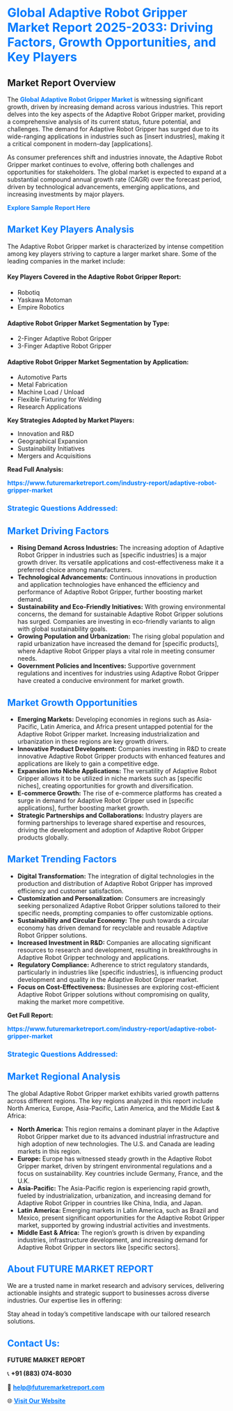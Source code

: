 <h1 style="color: #007BFF;">Global Adaptive Robot Gripper Market Report 2025-2033: Driving Factors, Growth Opportunities, and Key Players</h1>

<section id="overview">
<h2>Market Report Overview</h2>
<p>The <a href="https://www.futuremarketreport.com/industry-report/adaptive-robot-gripper-market" style="color: #007BFF; text-decoration: none;"><strong>Global Adaptive Robot Gripper Market</strong></a> is witnessing significant growth, driven by increasing demand across various industries. This report delves into the key aspects of the Adaptive Robot Gripper market, providing a comprehensive analysis of its current status, future potential, and challenges. The demand for Adaptive Robot Gripper has surged due to its wide-ranging applications in industries such as [insert industries], making it a critical component in modern-day [applications].</p>
<p>As consumer preferences shift and industries innovate, the Adaptive Robot Gripper market continues to evolve, offering both challenges and opportunities for stakeholders. The global market is expected to expand at a substantial compound annual growth rate (CAGR) over the forecast period, driven by technological advancements, emerging applications, and increasing investments by major players.</p>
</section>

<section id="overview">
<p><a href="https://www.futuremarketreport.com/request-sample/reportId=43353" style="color: #007BFF; text-decoration: none;"><strong>Explore Sample Report Here</strong></a></p>
</section>

<section id="key-players">
<h2 style="color: #007BFF;">Market Key Players Analysis</h2>
<p>The Adaptive Robot Gripper market is characterized by intense competition among key players striving to capture a larger market share. Some of the leading companies in the market include:</p>
<h4>Key Players Covered in the Adaptive Robot Gripper Report:</h4>
<ul><li>Robotiq</li><li>Yaskawa Motoman</li><li>Empire Robotics</li></ul>
<h4>Adaptive Robot Gripper Market Segmentation by Type:</h4>
<ul><li>2-Finger Adaptive Robot Gripper</li><li>3-Finger Adaptive Robot Gripper</li></ul>

<h4>Adaptive Robot Gripper Market Segmentation by Application:</h4>
<ul><li>Automotive Parts</li><li>Metal Fabrication</li><li>Machine Load / Unload</li><li>Flexible Fixturing for Welding</li><li>Research Applications</li></ul>
<p><strong>Key Strategies Adopted by Market Players:</strong></p>
<ul>
<li>Innovation and R&D</li>
<li>Geographical Expansion</li>
<li>Sustainability Initiatives</li>
<li>Mergers and Acquisitions</li>
</ul>
</section>

<section>
<p><strong>Read Full Analysis: </strong></p><a href="https://www.futuremarketreport.com/industry-report/adaptive-robot-gripper-market" style="color: #007BFF; text-decoration: none;"><strong>https://www.futuremarketreport.com/industry-report/adaptive-robot-gripper-market</strong></a>
<h3 style="color: #007BFF;">Strategic Questions Addressed:</h3>
</section>

<section id="driving-factors">
<h2 style="color: #007BFF;">Market Driving Factors</h2>
<ul>
<li><strong>Rising Demand Across Industries:</strong> The increasing adoption of Adaptive Robot Gripper in industries such as [specific industries] is a major growth driver. Its versatile applications and cost-effectiveness make it a preferred choice among manufacturers.</li>
<li><strong>Technological Advancements:</strong> Continuous innovations in production and application technologies have enhanced the efficiency and performance of Adaptive Robot Gripper, further boosting market demand.</li>
<li><strong>Sustainability and Eco-Friendly Initiatives:</strong> With growing environmental concerns, the demand for sustainable Adaptive Robot Gripper solutions has surged. Companies are investing in eco-friendly variants to align with global sustainability goals.</li>
<li><strong>Growing Population and Urbanization:</strong> The rising global population and rapid urbanization have increased the demand for [specific products], where Adaptive Robot Gripper plays a vital role in meeting consumer needs.</li>
<li><strong>Government Policies and Incentives:</strong> Supportive government regulations and incentives for industries using Adaptive Robot Gripper have created a conducive environment for market growth.</li>
</ul>
</section>

<section id="growth-opportunities">
<h2 style="color: #007BFF;">Market Growth Opportunities</h2>
<ul>
<li><strong>Emerging Markets:</strong> Developing economies in regions such as Asia-Pacific, Latin America, and Africa present untapped potential for the Adaptive Robot Gripper market. Increasing industrialization and urbanization in these regions are key growth drivers.</li>
<li><strong>Innovative Product Development:</strong> Companies investing in R&D to create innovative Adaptive Robot Gripper products with enhanced features and applications are likely to gain a competitive edge.</li>
<li><strong>Expansion into Niche Applications:</strong> The versatility of Adaptive Robot Gripper allows it to be utilized in niche markets such as [specific niches], creating opportunities for growth and diversification.</li>
<li><strong>E-commerce Growth:</strong> The rise of e-commerce platforms has created a surge in demand for Adaptive Robot Gripper used in [specific applications], further boosting market growth.</li>
<li><strong>Strategic Partnerships and Collaborations:</strong> Industry players are forming partnerships to leverage shared expertise and resources, driving the development and adoption of Adaptive Robot Gripper products globally.</li>
</ul>
</section>

<section id="trending-factors">
<h2 style="color: #007BFF;">Market Trending Factors</h2>
<ul>
<li><strong>Digital Transformation:</strong> The integration of digital technologies in the production and distribution of Adaptive Robot Gripper has improved efficiency and customer satisfaction.</li>
<li><strong>Customization and Personalization:</strong> Consumers are increasingly seeking personalized Adaptive Robot Gripper solutions tailored to their specific needs, prompting companies to offer customizable options.</li>
<li><strong>Sustainability and Circular Economy:</strong> The push towards a circular economy has driven demand for recyclable and reusable Adaptive Robot Gripper solutions.</li>
<li><strong>Increased Investment in R&D:</strong> Companies are allocating significant resources to research and development, resulting in breakthroughs in Adaptive Robot Gripper technology and applications.</li>
<li><strong>Regulatory Compliance:</strong> Adherence to strict regulatory standards, particularly in industries like [specific industries], is influencing product development and quality in the Adaptive Robot Gripper market.</li>
<li><strong>Focus on Cost-Effectiveness:</strong> Businesses are exploring cost-efficient Adaptive Robot Gripper solutions without compromising on quality, making the market more competitive.</li>
</ul>
</section>

<section>
<p><strong>Get Full Report: </strong></p><a href="https://www.futuremarketreport.com/industry-report/adaptive-robot-gripper-market" style="color: #007BFF; text-decoration: none;"><strong>https://www.futuremarketreport.com/industry-report/adaptive-robot-gripper-market</strong></a>
<h3 style="color: #007BFF;">Strategic Questions Addressed:</h3>
</section>


<section id="regional-analysis">
<h2 style="color: #007BFF;">Market Regional Analysis</h2>
<p>The global Adaptive Robot Gripper market exhibits varied growth patterns across different regions. The key regions analyzed in this report include North America, Europe, Asia-Pacific, Latin America, and the Middle East & Africa:</p>
<ul>
<li><strong>North America:</strong> This region remains a dominant player in the Adaptive Robot Gripper market due to its advanced industrial infrastructure and high adoption of new technologies. The U.S. and Canada are leading markets in this region.</li>
<li><strong>Europe:</strong> Europe has witnessed steady growth in the Adaptive Robot Gripper market, driven by stringent environmental regulations and a focus on sustainability. Key countries include Germany, France, and the U.K.</li>
<li><strong>Asia-Pacific:</strong> The Asia-Pacific region is experiencing rapid growth, fueled by industrialization, urbanization, and increasing demand for Adaptive Robot Gripper in countries like China, India, and Japan.</li>
<li><strong>Latin America:</strong> Emerging markets in Latin America, such as Brazil and Mexico, present significant opportunities for the Adaptive Robot Gripper market, supported by growing industrial activities and investments.</li>
<li><strong>Middle East & Africa:</strong> The region’s growth is driven by expanding industries, infrastructure development, and increasing demand for Adaptive Robot Gripper in sectors like [specific sectors].</li>
</ul>
</section>

<footer>
<h2 style="color: #007BFF;">About FUTURE MARKET REPORT</h2>
<p>We are a trusted name in market research and advisory services, delivering actionable insights and strategic support to businesses across diverse industries. Our expertise lies in offering:</p>

<p>Stay ahead in today’s competitive landscape with our tailored research solutions.</p>

<h2 style="color: #007BFF;">Contact Us:</h2>
<p><strong>FUTURE MARKET REPORT</strong></p>
<p>📞 <strong>+91 (883) 074-8030</strong></p>
<p>📧 <strong><a href="mailto:help@futuremarketreport.com" style="color: #007BFF;">help@futuremarketreport.com</a></strong></p>
<p>🌐 <strong><a href="https://www.futuremarketreport.com/" style="color: #007BFF;">Visit Our Website</a></strong></p>
</footer>